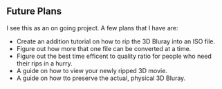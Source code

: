 ## Future Plans

I see this as an on going project. A few plans that I have are:
* Create an addition tutorial on how to rip the 3D Bluray into an ISO file.
* Figure out how more that one file can be converted at a time.
* Figure out the best time efficent to quality ratio for people who need their rips in a hurry.
* A guide on how to view your newly ripped 3D movie.
* A guide on how tto preserve the actual, physical 3D Bluray.
